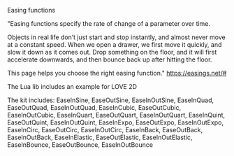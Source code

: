 Easing functions

"Easing functions specify the rate of change of a parameter over time.

Objects in real life don’t just start and stop instantly, and almost never move at a constant speed. When we open a drawer, we first move it quickly, and slow it down as it comes out. Drop something on the floor, and it will first accelerate downwards, and then bounce back up after hitting the floor.

This page helps you choose the right easing function."
https://easings.net/#

The Lua lib includes an example for LOVE 2D

The kit includes:
EaseInSine, EaseOutSine, EaseInOutSine, EaseInQuad, EaseOutQuad, EaseInOutQuad, EaseInCubic, EaseOutCubic, EaseInOutCubic, EaseInQuart, EaseOutQuart, EaseInOutQuart, EaseInQuint, EaseOutQuint, EaseInOutQuint, EaseInExpo, EaseOutExpo, EaseInOutExpo, EaseInCirc, EaseOutCirc, EaseInOutCirc, EaseInBack, EaseOutBack, EaseInOutBack, EaseInElastic, EaseOutElastic, EaseInOutElastic, EaseInBounce, EaseOutBounce, EaseInOutBounce
